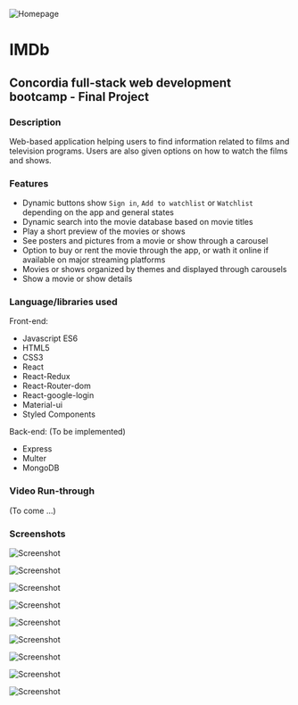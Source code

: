 ![Homepage](screenshots/Home_page.JPG)

# **IMDb**

## **Concordia full-stack web development bootcamp - Final Project**

### **Description**

Web-based application helping users to find information related to films and television programs. Users are also given options on how to watch the films and shows.

### **Features**

- Dynamic buttons show `Sign in`, `Add to watchlist` or `Watchlist` depending on the app and general states
- Dynamic search into the movie database based on movie titles
- Play a short preview of the movies or shows
- See posters and pictures from a movie or show through a carousel
- Option to buy or rent the movie through the app, or wath it online if available on major streaming platforms
- Movies or shows organized by themes and displayed through carousels
- Show a movie or show details

### **Language/libraries used**

Front-end:

- Javascript ES6
- HTML5
- CSS3
- React
- React-Redux
- React-Router-dom
- React-google-login
- Material-ui
- Styled Components

Back-end: (To be implemented)

- Express
- Multer
- MongoDB

### **Video Run-through**

(To come ...)

### **Screenshots**

![Screenshot](screenshots/Home_screen.jpg)

![Screenshot](screenshots/Rest_of_screen2.JPG)

![Screenshot](screenshots/Sign_in.JPG)

![Screenshot](screenshots/Buy_or_Rent.JPG)

![Screenshot](screenshots/Detail_show.JPG)

![Screenshot](screenshots/Detail_movie.JPG)

![Screenshot](screenshots/Picture.JPG)

![Screenshot](screenshots/Preview.JPG)

![Screenshot](screenshots/Watchlist.JPG)
